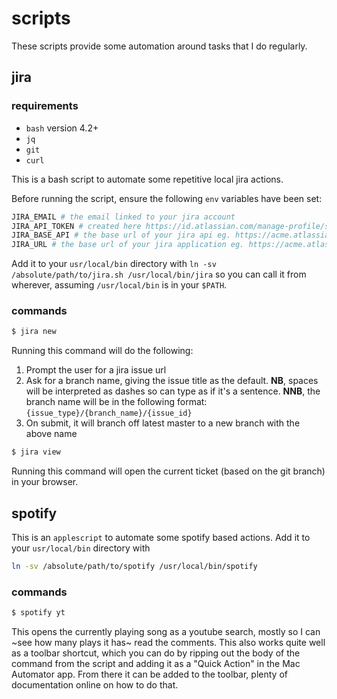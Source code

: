 # scripts

These scripts provide some automation around tasks that I do regularly.

## jira

### requirements

* `bash` version 4.2+
* `jq`
* `git`
* `curl`

This is a bash script to automate some repetitive local jira actions. 

Before running the script, ensure the following `env` variables have been set:

```bash
JIRA_EMAIL # the email linked to your jira account
JIRA_API_TOKEN # created here https://id.atlassian.com/manage-profile/security/api-tokens
JIRA_BASE_API # the base url of your jira api eg. https://acme.atlassian.net/rest/api/2/issue
JIRA_URL # the base url of your jira application eg. https://acme.atlassian.net/browse
```

Add it to your `usr/local/bin` directory with `ln -sv /absolute/path/to/jira.sh /usr/local/bin/jira`
so you can call it from wherever, assuming `/usr/local/bin` is in your `$PATH`.

### commands

```bash
$ jira new
```

Running this command will do the following:

1. Prompt the user for a jira issue url
2. Ask for a branch name, giving the issue title as the default. **NB**, spaces
   will be interpreted as dashes so can type as if it's a sentence. **NNB**,
   the branch name will be in the following format: `{issue_type}/{branch_name}/{issue_id}`
3. On submit, it will branch off latest master to a new branch with the above
   name

```bash
$ jira view
```

Running this command will open the current ticket (based on the git branch) in your browser.

## spotify

This is an `applescript` to automate some spotify based actions. 
Add it to your `usr/local/bin` directory with  

```bash
ln -sv /absolute/path/to/spotify /usr/local/bin/spotify
```

### commands

```bash
$ spotify yt
```

This opens the currently playing song as a youtube search, mostly so I can ~see
how many plays it has~ read the comments. This also works quite well as a
toolbar shortcut, which you can do by ripping out the body of the command from
the script and adding it as a "Quick Action" in the Mac Automator app. From
there it can be added to the toolbar, plenty of documentation online on how to
do that.
